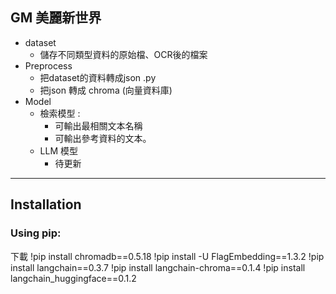 GM 美麗新世界
---

- dataset
  - 儲存不同類型資料的原始檔、OCR後的檔案
- Preprocess
  - 把dataset的資料轉成json .py
  - 把json 轉成 chroma (向量資料庫)
- Model
  - 檢索模型 :
    - 可輸出最相關文本名稱
    - 可輸出參考資料的文本。
  - LLM 模型
    -  待更新

--- 

Installation
---

### Using pip:

下載
    !pip install chromadb==0.5.18
    !pip install -U FlagEmbedding==1.3.2
    !pip install langchain==0.3.7
    !pip install langchain-chroma==0.1.4
    !pip install langchain_huggingface==0.1.2

